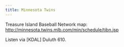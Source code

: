 ```yaml
---
title: Minnesota Twins
---
```

Treasure Island Baseball Network map: http://minnesota.twins.mlb.com/min/schedule/tibn.jsp

Listen via [KDAL] Duluth 610.

